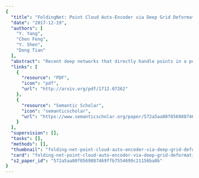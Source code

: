 ```yaml
---
{
  "title": "FoldingNet: Point Cloud Auto-Encoder via Deep Grid Deformation",
  "date": "2017-12-19",
  "authors": [
    "Y. Yang",
    "Chen Feng",
    "Y. Shen",
    "Dong Tian"
  ],
  "abstract": "Recent deep networks that directly handle points in a point set, e.g., PointNet, have been state-of-the-art for supervised learning tasks on point clouds such as classification and segmentation. In this work, a novel end-to-end deep auto-encoder is proposed to address unsupervised learning challenges on point clouds. On the encoder side, a graph-based enhancement is enforced to promote local structures on top of PointNet. Then, a novel folding-based decoder deforms a canonical 2D grid onto the underlying 3D object surface of a point cloud, achieving low reconstruction errors even for objects with delicate structures. The proposed decoder only uses about 7% parameters of a decoder with fully-connected neural networks, yet leads to a more discriminative representation that achieves higher linear SVM classification accuracy than the benchmark. In addition, the proposed decoder structure is shown, in theory, to be a generic architecture that is able to reconstruct an arbitrary point cloud from a 2D grid. Our code is available at http://www.merl.com/research/license#FoldingNet",
  "links": [
    {
      "resource": "PDF",
      "icon": "pdf",
      "url": "http://arxiv.org/pdf/1712.07262"
    },
    {
      "resource": "Semantic Scholar",
      "icon": "semanticscholar",
      "url": "https://www.semanticscholar.org/paper/572a5aa00f0569887469ffb7554699c21156ba0b"
    }
  ],
  "supervision": [],
  "tasks": [],
  "methods": [],
  "thumbnail": "folding-net-point-cloud-auto-encoder-via-deep-grid-deformation-thumb.jpg",
  "card": "folding-net-point-cloud-auto-encoder-via-deep-grid-deformation-card.jpg",
  "s2_paper_id": "572a5aa00f0569887469ffb7554699c21156ba0b"
}
---
```


